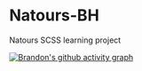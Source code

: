 # Natours-BH
 Natours SCSS learning project

[![Brandon's github activity graph](https://activity-graph.herokuapp.com/graph?username=Ashutosh00710&theme=gruvbox)](https://github.com/bhuschle/github-readme-activity-graph)
